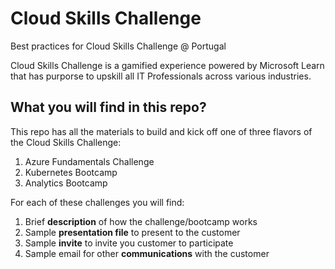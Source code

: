 # Cloud Skills Challenge
Best practices for Cloud Skills Challenge @ Portugal

Cloud Skills Challenge is a gamified experience powered by Microsoft Learn that has purporse to upskill all IT Professionals across various industries. 

## What you will find in this repo?

This repo has all the materials to build and kick off one of three flavors of the Cloud Skills Challenge:

1. Azure Fundamentals Challenge
2. Kubernetes Bootcamp
3. Analytics Bootcamp

For each of these challenges you will find:

1. Brief **description** of how the challenge/bootcamp works
2. Sample **presentation file** to present to the customer
3. Sample **invite** to invite you customer to participate 
4. Sample email for other **communications** with the customer  
